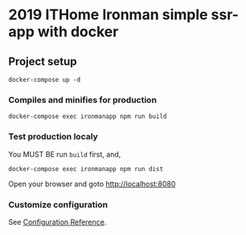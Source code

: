 # 2019 ITHome Ironman simple ssr-app with docker

## Project setup

```
docker-compose up -d
```

### Compiles and minifies for production

```
docker-compose exec ironmanapp npm run build
```

### Test production localy

You MUST BE run `build` first, and,

```
docker-compose exec ironmanapp npm run dist
```

Open your browser and goto [http://localhost:8080](http://localhost:8080)


### Customize configuration
See [Configuration Reference](https://cli.vuejs.org/config/).
